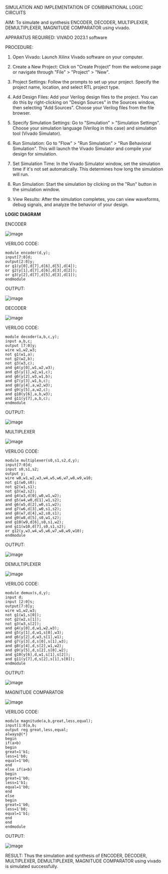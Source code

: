 SIMULATION AND IMPLEMENTATION OF COMBINATIONAL LOGIC CIRCUITS

AIM: 
 To simulate and synthesis ENCODER, DECODER, MULTIPLEXER, DEMULTIPLEXER, MAGNITUDE COMPARATOR using vivado.

APPARATUS REQUIRED:
VIVADO 2023.1 software

PROCEDURE:

1. Open Vivado: Launch Xilinx Vivado software on your computer.

2. Create a New Project: Click on "Create Project" from the welcome page or navigate through "File" > "Project" > "New".

3. Project Settings: Follow the prompts to set up your project. Specify the project name, location, and select RTL project type.

4. Add Design Files: Add your Verilog design files to the project. You can do this by right-clicking on "Design Sources" in the Sources window, then selecting "Add Sources". Choose your Verilog files from the file browser.

5. Specify Simulation Settings: Go to "Simulation" > "Simulation Settings". Choose your simulation language (Verilog in this case) and simulation tool (Vivado Simulator).

6. Run Simulation: Go to "Flow" > "Run Simulation" > "Run Behavioral Simulation". This will launch the Vivado Simulator and compile your design for simulation.

7. Set Simulation Time: In the Vivado Simulator window, set the simulation time if it's not set automatically. This determines how long the simulation will run.

8. Run Simulation: Start the simulation by clicking on the "Run" button in the simulation window.

9. View Results: After the simulation completes, you can view waveforms, debug signals, and analyze the behavior of your design.

**LOGIC DIAGRAM**

ENCODER

![image](https://github.com/navaneethans/VLSI-LAB-EXP-2/assets/6987778/3cd1f95e-7531-4cad-9154-fdd397ac439e)

VERILOG CODE:
```
module encoder(d,y);
input[7:0]d;
output[2:0]y;
or g1(y[0],d[7],d[6],d[5],d[4]);
or g2(y[1],d[7],d[6],d[3],d[2]);
or g3(y[2],d[7],d[5],d[3],d[1]);
endmodule

```
OUTPUT:

![image](https://github.com/Siva1309/VLSI-LAB-EXP-2/assets/166374356/10d0dd41-f0dd-4ae5-b415-b5e352a7ea81)


DECODER

![image](https://github.com/navaneethans/VLSI-LAB-EXP-2/assets/6987778/45a5e6cf-bbe0-4fd5-ac84-e5ad4477483b)

VERILOG CODE:
```
module decoder(a,b,c,y);
input a,b,c;
output [7:0]y;
wire w1,w2,w3;
not g1(w1,a);
not g2(w2,b);
not g3(w3,c);
and g4(y[0],w1,w2,w3);
and g5(y[1],w2,w1,c);
and g6(y[2],w3,w1,b);
and g7(y[3],w1,b,c);
and g8(y[4],a,w2,w3);
and g9(y[5],a,w2,c);
and g10(y[6],a,b,w3);
and g11(y[7],a,b,c);
endmodule
```

OUTPUT:

![image](https://github.com/Siva1309/VLSI-LAB-EXP-2/assets/166374356/c00bd747-240d-42d7-b6d8-b5d393674aa7)


MULTIPLEXER

![image](https://github.com/navaneethans/VLSI-LAB-EXP-2/assets/6987778/427f75b2-8e67-44b9-ac45-a66651787436)

VERILOG CODE:
```
module multiplexer(s0,s1,s2,d,y);
input[7:0]d;
input s0,s1,s2;
output y;
wire w0,w1,w2,w3,w4,w5,w6,w7,w8,w9,w10;
not g1(w0,s0);
not g2(w1,s1);
not g3(w2,s2);
and g4(w3,d[0],w0,w1,w2);
and g5(w4,w0,d[1],w1,s2);
and g6(w5,d[2],w0,s1,w2);
and g7(w6,d[3],w0,s1,s2);
and g8(w7,d[4],w2,s0,s1);
and g9(w8,d[5],s0,w1,s2);
and g10(w9,d[6],s0,s1,w2);
and g11(w10,d[7],s0,s1,s2);
or g12(y,w3,w4,w5,w6,w7,w8,w9,w10);
endmodule
```

OUTPUT:

![image](https://github.com/Siva1309/VLSI-LAB-EXP-2/assets/166374356/273cb1a4-6633-4461-a62f-c0fd17ed2ed9)


DEMULTIPLEXER

![image](https://github.com/navaneethans/VLSI-LAB-EXP-2/assets/6987778/1c45a7fc-08ac-4f76-87f2-c084e7150557)

VERILOG CODE:
```
module demux(s,d,y);
input d;
input [2:0]s;
output[7:0]y;
wire w1,w2,w3;
not g1(w1,s[0]);
not g2(w2,s[1]);
not g3(w3,s[2]);
and g4(y[0],d,w1,w2,w3);
and g5(y[1],d,w1,s[0],w3);
and g6(y[2],d,w3,s[1],w1);
and g7(y[3],d,s[0],s[1],w3);
and g8(y[4],d,s[2],w1,w2);
and g9(y[5],d,s[2],s[0],w2);
and g10(y[6],d,w1,s[1],s[2]);
and g11(y[7],d,s[2],s[1],s[0]);
endmodule
```

OUTPUT:

![image](https://github.com/Siva1309/VLSI-LAB-EXP-2/assets/166374356/ad147b06-e8e5-49f6-a25f-fd0e81515ca6)


MAGNITUDE COMPARATOR

![image](https://github.com/navaneethans/VLSI-LAB-EXP-2/assets/6987778/b2fe7a05-6bf7-4dcb-8f5d-28abbf7ea8c2)

VERILOG CODE:
```
module magnitude(a,b,great,less,equal);
input[1:0]a,b;
output reg great,less,equal;
always@(*)
begin
if(a>b)
begin 
great=1'b1;
less=1'b0;
equal=1'b0;
end 
else if(a<b)
begin
great=1'b0;
less=1'b1;
equal=1'b0;
end 
else 
begin
great=1'b0;
less=1'b0;
equal=1'b1;
end 
end 
endmodule
```

OUTPUT:

![image](https://github.com/Siva1309/VLSI-LAB-EXP-2/assets/166374356/2467c209-6261-4339-9753-2224aa1277fd)


RESULT:
   Thus the simulation and synthesis of ENCODER, DECODER, MULTIPLEXER, DEMULTIPLEXER, MAGNITUDE COMPARATOR using vivado is simulated successfully.


